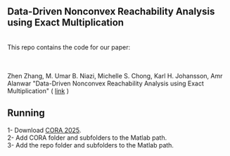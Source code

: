 ## Data-Driven Nonconvex Reachability Analysis using Exact Multiplication
<br/> 
This repo contains the code for our paper:

<br/><br/>
Zhen Zhang, M. Umar B. Niazi, Michelle S. Chong, Karl H. Johansson, Amr Alanwar "Data-Driven Nonconvex Reachability Analysis using Exact Multiplication" ( [link](https://arxiv.org/abs/2504.02147) )


## Running 
1- Download [CORA 2025](https://tumcps.github.io/CORA/pages/archive/v2025/index.html). <br />
2- Add CORA folder and subfolders to the Matlab path.  <br />
3- Add the repo folder and subfolders to the Matlab path.  <br />
<br />
<br />
